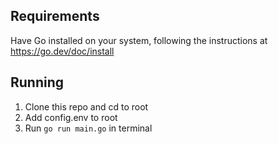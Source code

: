 ## Requirements
Have Go installed on your system, following the instructions at https://go.dev/doc/install

## Running
1. Clone this repo and cd to root
2. Add config.env to root
3. Run ```go run main.go``` in terminal